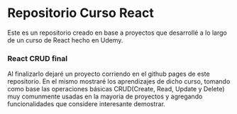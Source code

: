 # Repositorio Curso React
Este es un repositorio creado en base a proyectos que desarrollé a lo largo de un curso de React hecho en Udemy.

### React CRUD final
Al finalizarlo dejaré un proyecto corriendo en el github pages de este repositorio. En el mismo mostraré los aprendizajes de dicho curso, tomando como base las operaciones básicas CRUD(Create, Read, Update y Delete) muy comunmente usadas en la mayoria de proyectos y agregando funcionalidades que considere interesante demostrar.
